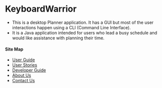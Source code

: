 # KeyboardWarrior

* This is a desktop Planner application. It has a GUI but most of the user interactions happen using a CLI (Command Line Interface).
* It is a Java application intended for users who lead a busy schedule and would like assistance with planning their time. 
  
#### Site Map
* [User Guide](docs/UserGuide.md)
* [User Stories](docs/UserStories.md)
* [Developer Guide](docs/DeveloperGuide.md) 
* [About Us](docs/AboutUs.md)
* [Contact Us](docs/ContactUs.md)
